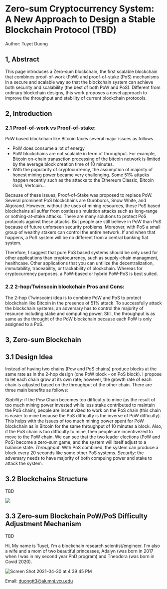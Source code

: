 # **Zero-sum Cryptocurrency System: A New Approach to Design a Stable Blockchain Protocol (TBD)**

Author: Tuyet Duong 

## 1, Abstract

This page introduces a Zero-sum blockchain, the first scalable blockchain that combines proof-of-work (PoW) and proof-of-stake (PoS) mechanisms in a secure and scalable way so that the blockchain system can achieve both security and scalability (the best of both PoW and PoS). Different from ordinary blockchain designs, this work proposes a novel approach to improve the throughput and stability of current blockchain protocols.

## 2, Introduction

### 2.1 Proof-of-work vs Proof-of-stake: 

PoW based blockchain like Bitcoin faces several major issues as follows

* PoW does consume a lot of energy
* PoW blockchains are not scalable in term of throughput. For example, Bitcoin on-chain tranasction processing of the bitcoin network is limited by the average block creation time of 10 minutes.
* With the popularity of cryptocurrency, the assumption of majority of honest mining power became very challenging. Some 51% attacks happen recently such as the attacks to the Ethereum Classic, Bitcoin Gold, Vertcoin...

Because of these issues, Proof-of-Stake was proposed to replace PoW. Several prominent PoS blockchains are Ouroboros, Snow White, and Algorand. However, without the uses of mining resources, these PoS based blockchains all suffer from costless simulation attacks such as long-range or nothing-at-stake attacks. There are many solutions to protect PoS protocols against these attacks. But people are still believe in PoW than PoS because of future unforseen security problems. Moreover, with PoS a small group of wealthy stakers can control the entire network. If and when that happens, a PoS system will be no different from a central banking fiat system.

Therefore, I suggest that pure PoS based systems should be only used for other applications than cryptocurrency, such as supply-chain managment, healthcase. Other applications that you can untilize the decentralization, immutability, traceability, or trackability of blockchain. Whereas for cryptocurrency purposes, a PoW-based or hybrid PoW-PoS is best suited.

### 2.2 2-hop/Twinscoin blockchain Pros and Cons: 
The 2-hop (Twinscoin) idea is to combine PoW and PoS to protect blockchain like Bitcoin in the presence of 51% attack. To successfully attack the blockchain systems, an adversary has to control the majority of resource including stake and computing power. Still, the throughput is as same as the throught of the PoW blockchain because each PoW is only assigned to a PoS.

## 3, Zero-sum Blockchain

## 3.1 Design Idea 

Instead of having two chains (Pow and PoS chains) produce blocks at the same rate as in the 2-hop design (one PoW block - on PoS block). I propose to let each chain grow at its own rate; however, the growth rate of each chain is adjusted based on the throughput of the other chain. There are three main benefits as follows:

_Stability_: if the Pow Chain becomes too difficulty to mine (as the result of too much mining power invested while less stake contributed to maintain the PoS chain), people are incentivized to work on the PoS chain (this chain is easier to mine because the PoS difficulty is the inverse of PoW difficulty). This helps with the issues of too much mining power spent for PoW blockchain as in Bitcoin for the same throughput of 10 minutes a block. Also, if the PoS chain is too difficulty to mine, then people are incentivezed to move to the PoW chain. We can see that the two leader elections (PoW and PoS) become a zero-sum game, and the system will itself adjust to a balance state.
_Throughput_: With PoS combined, the system can produce a block every 20 seconds like some other PoS systems.
_Security_: the adversary needs to have majority of both compuing power and stake to attack the system.

## 3.2 Blockchains Structure 
TBD

![](https://user-images.githubusercontent.com/82968967/116750675-d1052880-a9d0-11eb-99ce-2bcfb0058b53.png)
## 3.3 Zero-sum Blockchain PoW/PoS Difficulty Adjustment Mechanism
TBD



Hi, My name is Tuyet, I'm a blockchain research scientist/engineer. I'm also a wife and a mom of two beautiful princesses, Adalyn (was born in 2017 when I was in my second year PhD program) and Theodora (was born in Covid 2020).

![Screen Shot 2021-04-30 at 4 39 45 PM](https://user-images.githubusercontent.com/82968967/116751917-b633b380-a9d2-11eb-9fe8-c2e8b2826bdf.png)


Email: duongtt3@alumni.vcu.edu

